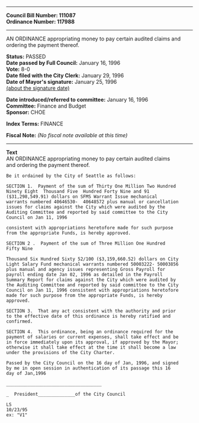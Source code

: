 * * * * *  
  
**Council Bill Number: [](#h0)[](#h2)111087**   
**Ordinance Number: 117988**  
  
* * * * *  
  
AN ORDINANCE appropriating money to pay certain audited claims and ordering the payment thereof.  
  
**Status:** PASSED   
**Date passed by Full Council:** January 16, 1996   
**Vote:** 8-0   
**Date filed with the City Clerk:** January 29, 1996   
**Date of Mayor's signature:** January 25, 1996   
[(about the signature date)](/~public/approvaldate.htm)   
  
  
**Date introduced/referred to committee:** January 16, 1996   
**Committee:** Finance and Budget   
**Sponsor:** CHOE   
  
**Index Terms:** FINANCE  
  
**Fiscal Note:** *(No fiscal note available at this time)*  
  
* * * * *  
  
**Text**  
    AN ORDINANCE appropriating money to pay certain audited claims  
    and ordering the payment thereof.  
  
    Be it ordained by the City of Seattle as follows:  
  
    SECTION 1.  Payment of the sum of Thirty One Million Two Hundred  
    Ninety Eight  Thousand Five  Hundred Forty Nine and 91  
    ($31,298,549.91) dollars on SFMS Warrant Issue mechanical  
    warrants numbered 40646530-  40648572 plus manual or cancellation  
    issues for claims against the City which were audited by the  
    Auditing Committee and reported by said committee to the City  
    Council on Jan 11, 1996  
  
    consistent with appropriations heretofore made for such purpose  
    from the appropriate Funds, is hereby approved.  
  
    SECTION 2 .  Payment of the sum of Three Million One Hundred  
    Fifty Nine  
  
    Thousand Six Hundred Sixty 52/100 ($3,159,660.52) dollars on City  
    Light Salary Fund mechanical warrants numbered 50003222- 50003856  
    plus manual and agency issues representing Gross Payroll for  
    payroll ending date Jan 02, 1996 as detailed in the Payroll  
    Summary Report for claims against the City which were audited by  
    the Auditing Committee and reported by said committee to the City  
    Council on Jan 11, 1996 consistent with appropriations heretofore  
    made for such purpose from the appropriate Funds, is hereby  
    approved.  
  
    SECTION 3.  That any act consistent with the authority and prior  
    to the effective date of this ordinance is hereby ratified and  
    confirmed.  
  
    SECTION 4.  This ordinance, being an ordinance required for the  
    payment of salaries or current expenses, shall take effect and be  
    in force immediately upon its approval, if approved by the Mayor;  
    otherwise it shall take effect at the time it shall become a law  
    under the provisions of the City Charter.  
  
    Passed by the City Council on the 16 day of Jan, 1996, and signed  
    by me in open session in authentication of its passage this 16  
    day of Jan,1996  
  
    ____________________________________  
  
    _  President______________of the City Council  
  
    LS  
    10/23/95  
    ex: "V1"  
